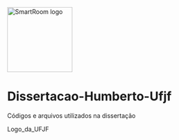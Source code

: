 <img src="https://github.com/humbertoAGjf/Dissertacao-Humberto-Ufjf/blob/main/Logo_da_UFJF.png" alt="SmartRoom logo" width="150"/>

# Dissertacao-Humberto-Ufjf
 Códigos e arquivos utilizados na dissertação



Logo_da_UFJF